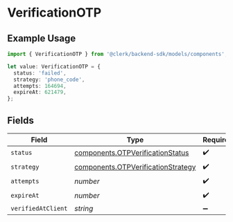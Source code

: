 # VerificationOTP

## Example Usage

```typescript
import { VerificationOTP } from '@clerk/backend-sdk/models/components';

let value: VerificationOTP = {
  status: 'failed',
  strategy: 'phone_code',
  attempts: 164694,
  expireAt: 621479,
};
```

## Fields

| Field              | Type                                                                                     | Required           | Description |
| ------------------ | ---------------------------------------------------------------------------------------- | ------------------ | ----------- |
| `status`           | [components.OTPVerificationStatus](../../models/components/otpverificationstatus.md)     | :heavy_check_mark: | N/A         |
| `strategy`         | [components.OTPVerificationStrategy](../../models/components/otpverificationstrategy.md) | :heavy_check_mark: | N/A         |
| `attempts`         | _number_                                                                                 | :heavy_check_mark: | N/A         |
| `expireAt`         | _number_                                                                                 | :heavy_check_mark: | N/A         |
| `verifiedAtClient` | _string_                                                                                 | :heavy_minus_sign: | N/A         |
